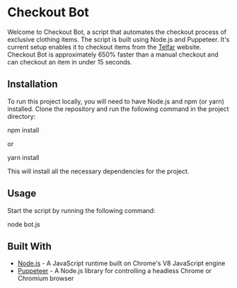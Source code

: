 
# Checkout Bot

Welcome to Checkout Bot, a script that automates the checkout process of exclusive clothing items. The script is built using Node.js and Puppeteer. It's current setup enables it to checkout items from the [Telfar](https://telfar.net/) website. Checkout Bot is approximately 650% faster than a manual checkout and can checkout an item in under 15 seconds.

## Installation

To run this project locally, you will need to have Node.js and npm (or yarn) installed. Clone the repository and run the following command in the project directory:

npm install

or 

yarn install

This will install all the necessary dependencies for the project.

## Usage

Start the script by running the following command:

node bot.js

## Built With

- [Node.js](https://nodejs.org/) - A JavaScript runtime built on Chrome's V8 JavaScript engine
- [Puppeteer](https://pptr.dev/) - A Node.js library for controlling a headless Chrome or Chromium browser

